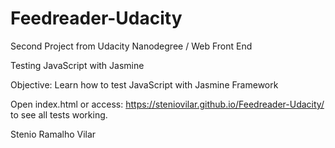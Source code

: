 # Feedreader-Udacity

Second Project from Udacity Nanodegree / Web Front End

Testing JavaScript with Jasmine

Objective: Learn how to test JavaScript with Jasmine Framework

Open index.html or access: https://steniovilar.github.io/Feedreader-Udacity/ to see all tests working.

Stenio Ramalho Vilar
